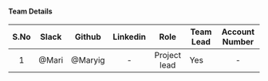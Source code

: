 #### Team Details
| S.No | Slack |   Github  | Linkedin |            Role            | Team Lead |                         Account Number                         |
|:----:|:-----:|:---------:|:--------:|:--------------------------:|-----------|:--------------------------------------------------------------:|
|  1  | @Mari | @Maryig | - | Project lead | Yes |-|
